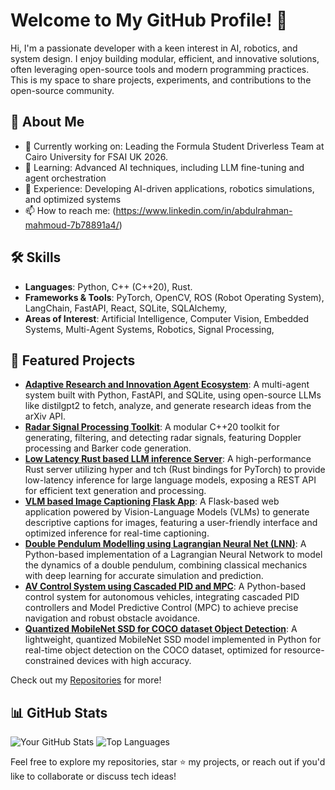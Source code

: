 # Welcome to My GitHub Profile! 👋

Hi, I'm a passionate developer with a keen interest in AI, robotics, and system design. I enjoy building modular, efficient, and innovative solutions, often leveraging open-source tools and modern programming practices. This is my space to share projects, experiments, and contributions to the open-source community.

## 🌟 About Me
- 🔭 Currently working on: Leading the Formula Student Driverless Team at Cairo University for FSAI UK 2026.
- 🌱 Learning: Advanced AI techniques, including LLM fine-tuning and agent orchestration
- 💼 Experience: Developing AI-driven applications, robotics simulations, and optimized systems
- 📫 How to reach me: (https://www.linkedin.com/in/abdulrahman-mahmoud-7b78891a4/)

## 🛠️ Skills
- **Languages**: Python, C++ (C++20), Rust.
- **Frameworks & Tools**: PyTorch, OpenCV,  ROS (Robot Operating System), LangChain, FastAPI, React, SQLite, SQLAlchemy,
- **Areas of Interest**: Artificial Intelligence, Computer Vision, Embedded Systems, Multi-Agent Systems, Robotics, Signal Processing,

## 🚀 Featured Projects
- **[Adaptive Research and Innovation Agent Ecosystem](https://github.com/abdulrahman-1212/Adaptive-Multi-Agent-Research-System)**: A multi-agent system built with Python, FastAPI, and SQLite, using open-source LLMs like distilgpt2 to fetch, analyze, and generate research ideas from the arXiv API.
- **[Radar Signal Processing Toolkit](link-to-repo)**: A modular C++20 toolkit for generating, filtering, and detecting radar signals, featuring Doppler processing and Barker code generation.
- **[Low Latency Rust based LLM inference Server](link-to-repo)**: A high-performance Rust server utilizing hyper and tch (Rust bindings for PyTorch) to provide low-latency inference for large language models, exposing a REST API for efficient text generation and processing.
- **[VLM based Image Captioning Flask App](link-to-repo)**: A Flask-based web application powered by Vision-Language Models (VLMs) to generate descriptive captions for images, featuring a user-friendly interface and optimized inference for real-time captioning.
- **[Double Pendulum Modelling using Lagrangian Neural Net (LNN)](link-to-repo)**: A Python-based implementation of a Lagrangian Neural Network to model the dynamics of a double pendulum, combining classical mechanics with deep learning for accurate simulation and prediction.
- **[AV Control System using Cascaded PID and MPC](link-to-repo)**:  A Python-based control system for autonomous vehicles, integrating cascaded PID controllers and Model Predictive Control (MPC) to achieve precise navigation and robust obstacle avoidance.
- **[Quantized MobileNet SSD for COCO dataset Object Detection](link-to-repo)**: A lightweight, quantized MobileNet SSD model implemented in Python for real-time object detection on the COCO dataset, optimized for resource-constrained devices with high accuracy.


Check out my [Repositories](https://github.com/[abdulrahman-1212]?tab=repositories) for more!

## 📊 GitHub Stats
![Your GitHub Stats](https://github-readme-stats.vercel.app/api?username=abdulrahman-1212&show_icons=true&theme=radical)
![Top Languages](https://github-readme-stats.vercel.app/api/top-langs/?username=abdulrahman-1212&layout=compact&theme=radical)

Feel free to explore my repositories, star ⭐ my projects, or reach out if you'd like to collaborate or discuss tech ideas!
